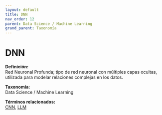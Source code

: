 ```yaml
---
layout: default
title: DNN
nav_order: 12
parent: Data Science / Machine Learning
grand_parent: Taxonomía
---
```


# DNN

**Definición:**  
Red Neuronal Profunda; tipo de red neuronal con múltiples capas ocultas, utilizada para modelar relaciones complejas en los datos.

**Taxonomía:**  
Data Science / Machine Learning

**Términos relacionados:**  
[CNN](https://maleniski.github.io/diccionario-angl-tec-mx/docs/taxonomia/cnn/cnn.html), [LLM](https://maleniski.github.io/diccionario-angl-tec-mx/docs/taxonomia/llm/llm.html)
